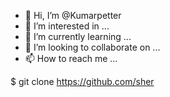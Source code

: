 - 👋 Hi, I’m @Kumarpetter
- 👀 I’m interested in ...
- 🌱 I’m currently learning ...
- 💞️ I’m looking to collaborate on ...
- 📫 How to reach me ...

<!---
Kumarpetter/Kumarpetter is a ✨ special ✨ repository because its `README.md` (this file) appears on your GitHub profile.
You can click the Preview link to take a look at your changes.
--->

$ git clone https://github.com/sher
